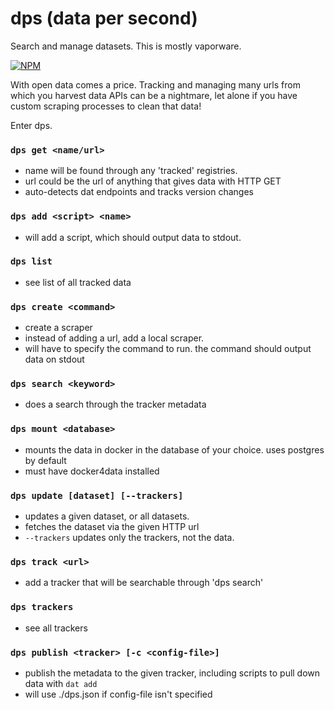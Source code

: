 # dps (data per second)

Search and manage datasets. This is mostly vaporware.

[![NPM](https://nodei.co/npm/dps.png)](https://nodei.co/npm/dps/)

With open data comes a price. Tracking and managing many urls from which you harvest data APIs can be a nightmare, let alone if you have custom scraping processes to clean that data!

Enter dps.

### `dps get <name/url>`
  * name will be found through any 'tracked' registries.
  * url could be the url of anything that gives data with HTTP GET
  * auto-detects dat endpoints and tracks version changes

### `dps add <script> <name>`
  * will add a script, which should output data to stdout.

### `dps list`
  * see list of all tracked data

### `dps create <command>`
  * create a scraper
  * instead of adding a url, add a local scraper.
  * will have to specify the command to run. the command should output data on stdout

### `dps search <keyword>`
  * does a search through the tracker metadata

### `dps mount <database>`
  * mounts the data in docker in the database of your choice. uses postgres by default
  * must have docker4data installed

### `dps update [dataset] [--trackers]`
  * updates a given dataset, or all datasets.
  * fetches the dataset via the given HTTP url
  * `--trackers` updates only the trackers, not the data.

### `dps track <url>`
  * add a tracker that will be searchable through 'dps search'

### `dps trackers`
  * see all trackers

### `dps publish <tracker> [-c <config-file>]`
  * publish the metadata to the given tracker, including scripts to pull down data with `dat add`
  * will use ./dps.json if config-file isn't specified
